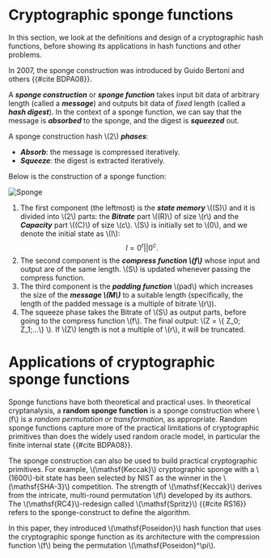 # Cryptographic sponge functions

In this section, we look at the definitions and design of a cryptographic hash functions, before showing its applications in hash functions and other problems.

In 2007, the sponge construction was introduced by Guido Bertoni and others {{#cite BDPA08}}.

A ***sponge construction*** or ***sponge function*** takes input bit data of arbitrary length (called a ***message***) and outputs bit data of *fixed* length (called a ***hash digest***). In the context of a sponge function, we can say that the message is ***absorbed*** to the sponge, and the digest is ***squeezed*** out.

A sponge construction hash \\(2\\) ***phases***:
+ ***Absorb***: the message is compressed iteratively.
+ ***Squeeze***: the digest is extracted iteratively.

Below is the construction of a sponge function:

![Sponge](https://keccak.team/images/Sponge-150.png)

1. The first component (the leftmost) is the ***state memory*** \\((S)\\) and it is divided into \\(2\\) parts: the ***Bitrate*** part \\((R)\\) of size \\(r\\) and the ***Capacity*** part \\((C)\\) of size \\(c\\). \\(S\\) is initially set to \\(0\\), and we denote the initial state as \\(I\\): $$I = 0^r || 0^c.$$
2. The second component is the ***compress function \\(f\\)*** whose input and output are of the same length. \\(S\\) is updated whenever passing the compress function.
3. The third component is the ***padding function*** \\(pad\\) which increases the size of the ***message \\(M\\)*** to a suitable length (specifically, the length of the padded message is a multiple of bitrate \\(r\\)).
4. The squeeze phase takes the Bitrate of \\(S\\) as output parts, before going to the compress function \\(f\\). The final output: \\(Z = \\{ Z_0; Z_1;...\\} \\). If \\(Z\\) length is not a multiple of \\(r\\), it will be truncated.

# Applications of cryptographic sponge functions

Sponge functions have both theoretical and practical uses. In theoretical cryptanalysis, a **random sponge function** is a sponge construction where \\(f\\) is a *random permutation or transformation*, as appropriate. Random sponge functions capture more of the practical limitations of cryptographic primitives than does the widely used random oracle model, in particular the finite internal state {{#cite BDPA08}}.

The sponge construction can also be used to build practical cryptographic primitives. For example, \\(\mathsf{Keccak}\\) cryptographic sponge with a \\(1600\\)-bit state has been selected by NIST as the winner in the \\(\mathsf{SHA-3}\\) competition. The strength of \\(\mathsf{Keccak}\\) derives from the intricate, multi-round permutation \\(f\\) developed by its authors. The \\(\mathsf{RC4}\\)-redesign called \\(\mathsf{Spritz}\\) {{#cite RS16}} refers to the sponge-construct to define the algorithm.

In this paper, they introduced \\(\mathsf{Poseidon}\\) hash function that uses the cryptographic sponge function as its architecture with the compression function \\(f\\) being the permutation \\(\mathsf{Poseidon}^\pi\\).